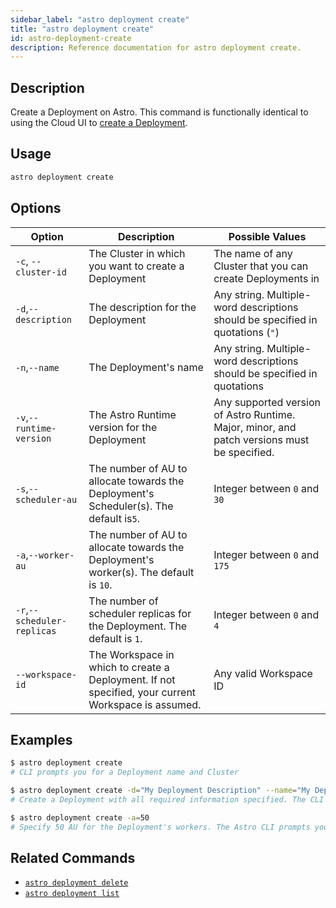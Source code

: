 ```yaml
---
sidebar_label: "astro deployment create"
title: "astro deployment create"
id: astro-deployment-create
description: Reference documentation for astro deployment create.
---
```


## Description

Create a Deployment on Astro. This command is functionally identical to using the Cloud UI to [create a Deployment](create-deployment.md).

## Usage

```sh
astro deployment create
```

## Options

| Option                      | Description                                                                        | Possible Values                                                          |
| --------------------------- | ---------------------------------------------------------------------------------- | ------------------------------------------------------------------------ |
| `-c`, `--cluster-id`        | The Cluster in which you want to create a Deployment                                                                      | The name of any Cluster that you can create Deployments in               |
| `-d`,`--description`        | The description for the Deployment                                    | Any string. Multiple-word descriptions should be specified in quotations (`"`) |
| `-n`,`--name`        | The Deployment's name                                                       | Any string. Multiple-word descriptions should be specified in quotations |
| `-v`,`--runtime-version`    | The Astro Runtime version for the Deployment                                                   | Any supported version of Astro Runtime. Major, minor, and patch versions must be specified.                                                |
| `-s`,`--scheduler-au`       | The number of AU to allocate towards the Deployment's Scheduler(s). The default is`5`.     | Integer between `0` and `30`                                             |
| `-a`,`--worker-au`          | The number of AU to allocate towards the Deployment's worker(s). The default is `10`.      | Integer between `0` and `175`                                            |
| `-r`,`--scheduler-replicas` | The number of scheduler replicas for the Deployment. The default is `1`. | Integer between `0` and `4`                                              |
| `--workspace-id` | The Workspace in which to create a Deployment. If not specified, your current Workspace is assumed. | Any valid Workspace ID                                            |

## Examples

```sh
$ astro deployment create
# CLI prompts you for a Deployment name and Cluster

$ astro deployment create -d="My Deployment Description" --name="My Deployment Name" --cluster-id="ckwqkz36200140ror6axh8p19"
# Create a Deployment with all required information specified. The CLI will not prompt you for more information

$ astro deployment create -a=50
# Specify 50 AU for the Deployment's workers. The Astro CLI prompts you for required information
```

## Related Commands

- [`astro deployment delete`](cli/astro-deployment-delete.md)
- [`astro deployment list`](cli/astro-deployment-list.md)
